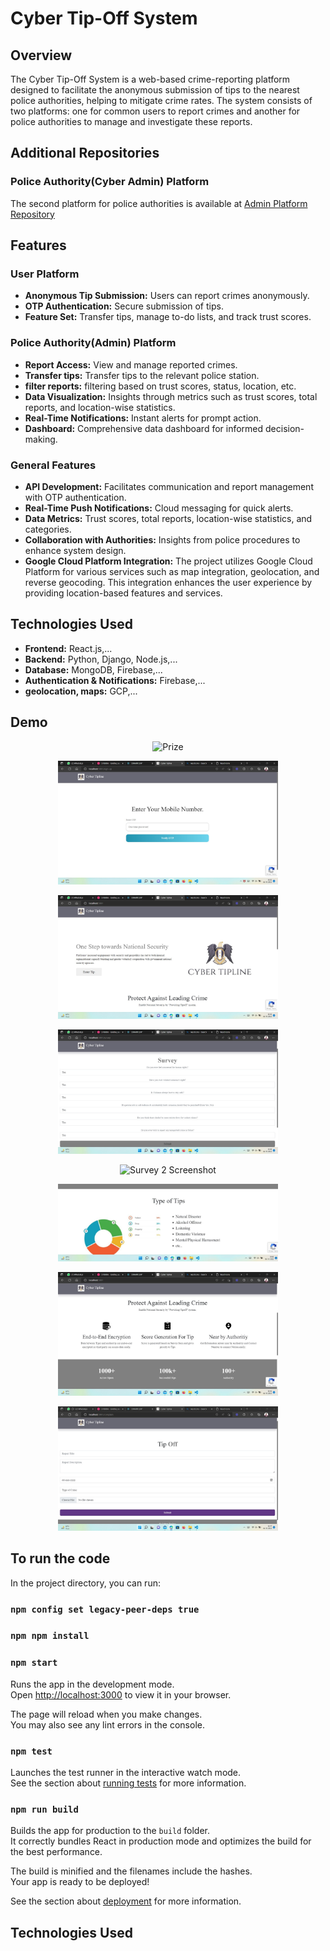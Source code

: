 # Cyber Tip-Off System

## Overview
The Cyber Tip-Off System is a web-based crime-reporting platform designed to facilitate the anonymous submission of tips to the nearest police authorities, helping to mitigate crime rates. The system consists of two platforms: one for common users to report crimes and another for police authorities to manage and investigate these reports.



## Additional Repositories

### Police Authority(Cyber Admin) Platform
The second platform for police authorities is available at [Admin Platform Repository](https://github.com/guptashubham95a/cyber-admin)

## Features

### User Platform
- **Anonymous Tip Submission:** Users can report crimes anonymously.
- **OTP Authentication:** Secure submission of tips.
- **Feature Set:** Transfer tips, manage to-do lists, and track trust scores.

### Police Authority(Admin) Platform
- **Report Access:** View and manage reported crimes.
- **Transfer tips:** Transfer tips to the relevant police station.
- **filter reports:** filtering based on trust scores, status, location, etc.
- **Data Visualization:** Insights through metrics such as trust scores, total reports, and location-wise statistics.
- **Real-Time Notifications:** Instant alerts for prompt action.
- **Dashboard:** Comprehensive data dashboard for informed decision-making.


### General Features
- **API Development:** Facilitates communication and report management with OTP authentication.
- **Real-Time Push Notifications:** Cloud messaging for quick alerts.
- **Data Metrics:** Trust scores, total reports, location-wise statistics, and categories.
- **Collaboration with Authorities:** Insights from police procedures to enhance system design.
- **Google Cloud Platform Integration:** The project utilizes Google Cloud Platform for various services such as map integration, geolocation, and reverse geocoding. This integration enhances the user experience by providing location-based features and services.

## Technologies Used
- **Frontend:** React.js,...
- **Backend:** Python, Django, Node.js,...
- **Database:** MongoDB, Firebase,...
- **Authentication & Notifications:** Firebase,...
- **geolocation, maps:** GCP,...

## Demo

<p align="center">
  <img src="prize.png" alt="Prize" width="70%" />
</p>

<p align="center">
  <img src="login(1).jpg" alt="Login Screenshot" width="70%" />
</p>

<p align="center">
  <img src="tiphome(2).jpg" alt="Home Screenshot" width="70%" />
</p>

<p align="center">
  <img src="tipsurvey(4).jpg" alt="Survey Screenshot" width="70%" />
</p>

<p align="center">
  <img src="tipsurvey(2)(5).jpg" alt="Survey 2 Screenshot" width="70%" />
</p>

<p align="center">
  <img src="tipcharts(6).jpg" alt="Charts Screenshot" width="70%" />
</p>

<p align="center">
  <img src="tipfooter(7).jpg" alt="Footer Screenshot" width="70%" />
</p>

<p align="center">
  <img src="tipform(3).jpg" alt="Form Screenshot" width="70%" />
</p>




## To run the code

In the project directory, you can run:

### `npm config set legacy-peer-deps true`

### `npm npm install`

### `npm start`

Runs the app in the development mode.\
Open [http://localhost:3000](http://localhost:3000) to view it in your browser.

The page will reload when you make changes.\
You may also see any lint errors in the console.

### `npm test`

Launches the test runner in the interactive watch mode.\
See the section about [running tests](https://facebook.github.io/create-react-app/docs/running-tests) for more information.

### `npm run build`

Builds the app for production to the `build` folder.\
It correctly bundles React in production mode and optimizes the build for the best performance.

The build is minified and the filenames include the hashes.\
Your app is ready to be deployed!

See the section about [deployment](https://facebook.github.io/create-react-app/docs/deployment) for more information.

## Technologies Used
